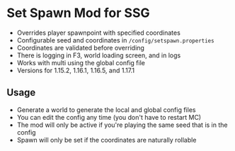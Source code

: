 # Set Spawn Mod for SSG

* Overrides player spawnpoint with specified coordinates 
* Configurable seed and coordinates in `/config/setspawn.properties`
* Coordinates are validated before overriding
* There is logging in F3, world loading screen, and in logs
* Works with multi using the global config file
* Versions for 1.15.2, 1.16.1, 1.16.5, and 1.17.1

## Usage

* Generate a world to generate the local and global config files
* You can edit the config any time (you don't have to restart MC)
* The mod will only be active if you're playing the same seed that is in the config
* Spawn will only be set if the coordinates are naturally rollable
